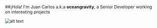 ##¡Hola! I'm Juan Carlos a.k.a **oceangravity**, a Senior Developer working on interesting projects 

![alt text](https://miro.medium.com/max/1000/1*-BloyfloloL6dRQ69LJbFA.gif)

<!--
**oceangravity/oceangravity** is a ✨ _special_ ✨ repository because its `README.md` (this file) appears on your GitHub profile.

Here are some ideas to get you started:

- 🔭 I’m currently working on ...
- 🌱 I’m currently learning ...
- 👯 I’m looking to collaborate on ...
- 🤔 I’m looking for help with ...
- 💬 Ask me about ...
- 📫 How to reach me: ...
- 😄 Pronouns: ...
- ⚡ Fun fact: ...
-->
